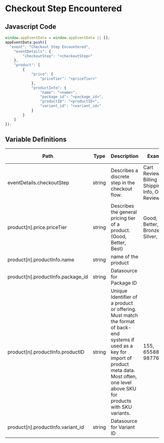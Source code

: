 # Checkout Step Encountered

### 

## Javascript Code
```js
window.appEventData = window.appEventData || [];
appEventData.push({
  "event": "Checkout Step Encountered",
    "eventDetails": {
        "checkoutStep": "<checkoutStep>"
    },
    "product": [
        {
            "price": {
                "priceTier": "<priceTier>"
            },
            "productInfo": {
                "name": "<name>",
                "package_id": "<package_id>",
                "productID": "<productID>",
                "variant_id": "<variant_id>"
            }
        }
    ]
});
```

## Variable Definitions

|Path|Type|Description|Example|Pattern|Min Length|Max Length|Minimum|Maximum|Multiple Of|
| --- | --- | --- | --- | --- | --- | --- | --- | --- | --- |
|eventDetails.checkoutStep|string|Describes a discrete step in the checkout flow. |Cart Review, Billing Info, Shipping Info, Order Review|||||||
|product[n].price.priceTier|string|Describes the general pricing tier of a product. \(Good, Better, Best\)|Good, Better, Best, Bronze, Silver, Gold|||||||
|product[n].productInfo.name|string|name of the product||||||||
|product[n].productInfo.package_id|string|Datasource for Package ID||||||||
|product[n].productInfo.productID|string|Unique Identifier of a product or offering.  Must match the format of back-end systems if used as a key for import of product meta data. Most often, one level above SKU for products with SKU variants. |155, 65588, 987764448|||||||
|product[n].productInfo.variant_id|string|Datasource for Variant ID||||||||




